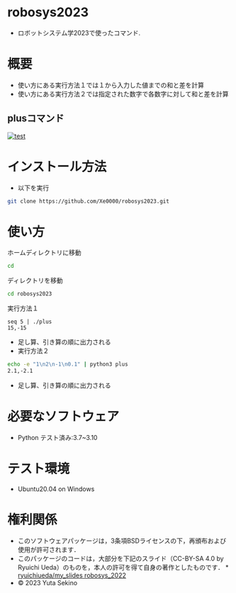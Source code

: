 # robosys2023

* ロボットシステム学2023で使ったコマンド.

# 概要
* 使い方にある実行方法１では１から入力した値までの和と差を計算
* 使い方にある実行方法２では指定された数字で各数字に対して和と差を計算

## plusコマンド
[![test](https://github.com/Xe0000/robosys2023/actions/workflows/test.yml/badge.svg)](https://github.com/Xe0000/robosys2023/actions/workflows/test.yml)
# インストール方法
* 以下を実行
```bash
git clone https://github.com/Xe0000/robosys2023.git
```

# 使い方
ホームディレクトリに移動
```bash
cd
```
ディレクトリを移動
```bash
cd robosys2023
```
実行方法１
```
seq 5 | ./plus
15,-15
```
* 足し算、引き算の順に出力される
* 実行方法２
```bash
echo -e "1\n2\n-1\n0.1" | python3 plus
2.1,-2.1
```
* 足し算、引き算の順に出力される

# 必要なソフトウェア
* Python
   テスト済み:3.7~3.10
# テスト環境
* Ubuntu20.04 on Windows

# 権利関係
* このソフトウェアパッケージは，3条項BSDライセンスの下，再頒布および使用が許可されます．
* このパッケージのコードは，大部分を下記のスライド（CC-BY-SA 4.0 by Ryuichi Ueda）のものを，本人の許可を得て自身の著作としたものです．
      * [ryuichiueda/my_slides robosys_2022](https://github.com/ryuichiueda/my_slides/tree/master/robosys_2022)
* © 2023 Yuta Sekino
